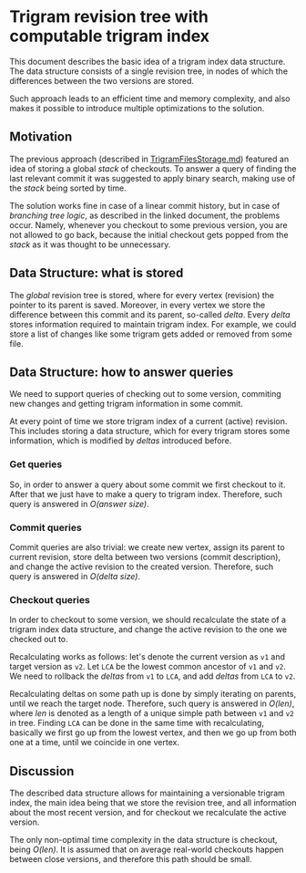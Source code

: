 # Trigram revision tree with computable trigram index

This document describes the basic idea of a trigram index data structure. The data structure consists of a single revision tree, in nodes of which the differences between the two versions are stored.

Such approach leads to an efficient time and memory complexity, and also makes it possible to introduce multiple optimizations to the solution.

## Motivation

The previous approach (described in [TrigramFilesStorage.md](https://github.com/SuduIDE/persistent-ide-caches/blob/main/TrigramFilesStorage.md)) featured an idea of storing a global *stack* of checkouts. To answer a query of finding the last relevant commit it was suggested to apply binary search, making use of the *stack* being sorted by time.

The solution works fine in case of a linear commit history, but in case of *branching tree logic*, as described in the linked document, the problems occur. Namely, whenever you checkout to some previous version, you are not allowed to go back, because the initial checkout gets popped from the *stack* as it was thought to be unnecessary.

## Data Structure: what is stored

The *global* revision tree is stored, where for every vertex (revision) the pointer to its parent is saved. Moreover, in every vertex we store the difference between this commit and its parent, so-called *delta*. Every *delta* stores information required to maintain trigram index. For example, we could store a list of changes like some trigram gets added or removed from some file.

## Data Structure: how to answer queries

We need to support queries of checking out to some version, commiting new changes and getting trigram information in some commit.

At every point of time we store trigram index of a current (active) revision. This includes storing a data structure, which for every trigram stores some information, which is modified by *deltas* introduced before.

### Get queries

So, in order to answer a query about some commit we first checkout to it. After that we just have to make a query to trigram index. Therefore, such query is answered in *O(answer size)*.

### Commit queries

Commit queries are also trivial: we create new vertex, assign its parent to current revision, store delta between two versions (commit description), and change the active revision to the created version. Therefore, such query is answered in *O(delta size)*.

### Checkout queries

In order to checkout to some version, we should recalculate the state of a trigram index data structure, and change the active revision to the one we checked out to.

Recalculating works as follows: let's denote the current version as `v1` and target version as `v2`. Let `LCA` be the lowest common ancestor of `v1` and `v2`. We need to rollback the *deltas* from `v1` to `LCA`, and add *deltas* from `LCA` to `v2`.

Recalculating deltas on some path up is done by simply iterating on parents, until we reach the target node. Therefore, such query is answered in *O(len)*, where *len* is denoted as a length of a unique simple path between `v1` and `v2` in tree. Finding `LCA` can be done in the same time with recalculating, basically we first go up from the lowest vertex, and then we go up from both one at a time, until we coincide in one vertex.

## Discussion

The described data structure allows for maintaining a versionable trigram index, the main idea being that we store the revision tree, and all information about the most recent version, and for checkout we recalculate the active version.

The only non-optimal time complexity in the data structure is checkout, being *O(len)*. It is assumed that on average real-world checkouts happen between close versions, and therefore this path should be small.